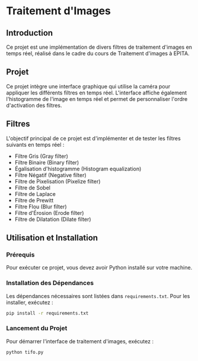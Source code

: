 # Traitement d'Images

## Introduction
Ce projet est une implémentation de divers filtres de traitement d'images en temps réel, réalisé dans le cadre du cours de Traitement d'images à EPITA.

## Projet
Ce projet intègre une interface graphique qui utilise la caméra pour appliquer les différents filtres en temps réel. L'interface affiche également l'histogramme de l'image en temps réel et permet de personnaliser l'ordre d'activation des filtres.

## Filtres
L'objectif principal de ce projet est d'implémenter et de tester les filtres suivants en temps réel :
- Filtre Gris (Gray filter)
- Filtre Binaire (Binary filter)
- Égalisation d'histogramme (Histogram equalization)
- Filtre Négatif (Negative filter)
- Filtre de Pixelisation (Pixelize filter)
- Filtre de Sobel
- Filtre de Laplace
- Filtre de Prewitt
- Filtre Flou (Blur filter)
- Filtre d'Érosion (Erode filter)
- Filtre de Dilatation (Dilate filter)

## Utilisation et Installation
### Prérequis
Pour exécuter ce projet, vous devez avoir Python installé sur votre machine.

### Installation des Dépendances
Les dépendances nécessaires sont listées dans `requirements.txt`. Pour les installer, exécutez :
```bash
pip install -r requirements.txt
```

### Lancement du Projet
Pour démarrer l'interface de traitement d'images, exécutez :
```bash
python tifo.py
```

